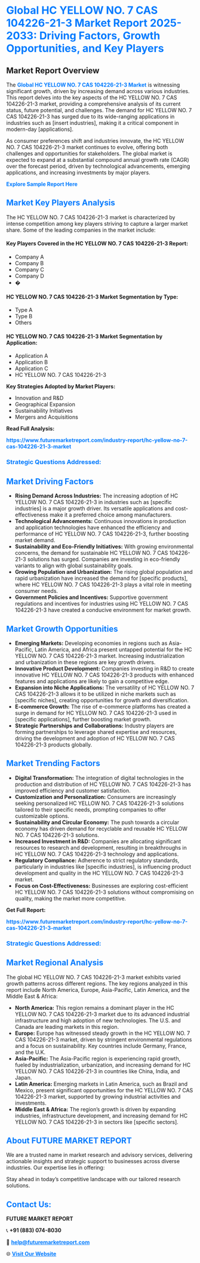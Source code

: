 <h1 style="color: #007BFF;">Global HC YELLOW NO. 7 CAS 104226-21-3 Market Report 2025-2033: Driving Factors, Growth Opportunities, and Key Players</h1>

<section id="overview">
<h2>Market Report Overview</h2>
<p>The <a href="https://www.futuremarketreport.com/industry-report/hc-yellow-no-7-cas-104226-21-3-market" style="color: #007BFF; text-decoration: none;"><strong>Global HC YELLOW NO. 7 CAS 104226-21-3 Market</strong></a> is witnessing significant growth, driven by increasing demand across various industries. This report delves into the key aspects of the HC YELLOW NO. 7 CAS 104226-21-3 market, providing a comprehensive analysis of its current status, future potential, and challenges. The demand for HC YELLOW NO. 7 CAS 104226-21-3 has surged due to its wide-ranging applications in industries such as [insert industries], making it a critical component in modern-day [applications].</p>
<p>As consumer preferences shift and industries innovate, the HC YELLOW NO. 7 CAS 104226-21-3 market continues to evolve, offering both challenges and opportunities for stakeholders. The global market is expected to expand at a substantial compound annual growth rate (CAGR) over the forecast period, driven by technological advancements, emerging applications, and increasing investments by major players.</p>
</section>

<section id="overview">
<p><a href="https://www.futuremarketreport.com/request-sample/reportId=112996" style="color: #007BFF; text-decoration: none;"><strong>Explore Sample Report Here</strong></a></p>
</section>

<section id="key-players">
<h2 style="color: #007BFF;">Market Key Players Analysis</h2>
<p>The HC YELLOW NO. 7 CAS 104226-21-3 market is characterized by intense competition among key players striving to capture a larger market share. Some of the leading companies in the market include:</p>
<h4>Key Players Covered in the HC YELLOW NO. 7 CAS 104226-21-3 Report:</h4>
<ul><li>Company A</li><li>Company B</li><li>Company C</li><li>Company D</li><li>�</li></ul>
<h4>HC YELLOW NO. 7 CAS 104226-21-3 Market Segmentation by Type:</h4>
<ul><li>Type A</li><li>Type B</li><li>Others</li></ul>

<h4>HC YELLOW NO. 7 CAS 104226-21-3 Market Segmentation by Application:</h4>
<ul><li>Application A</li><li>Application B</li><li>Application C</li><li>HC YELLOW NO. 7 CAS 104226-21-3</li></ul>
<p><strong>Key Strategies Adopted by Market Players:</strong></p>
<ul>
<li>Innovation and R&D</li>
<li>Geographical Expansion</li>
<li>Sustainability Initiatives</li>
<li>Mergers and Acquisitions</li>
</ul>
</section>

<section>
<p><strong>Read Full Analysis: </strong></p><a href="https://www.futuremarketreport.com/industry-report/hc-yellow-no-7-cas-104226-21-3-market" style="color: #007BFF; text-decoration: none;"><strong>https://www.futuremarketreport.com/industry-report/hc-yellow-no-7-cas-104226-21-3-market</strong></a>
<h3 style="color: #007BFF;">Strategic Questions Addressed:</h3>
</section>

<section id="driving-factors">
<h2 style="color: #007BFF;">Market Driving Factors</h2>
<ul>
<li><strong>Rising Demand Across Industries:</strong> The increasing adoption of HC YELLOW NO. 7 CAS 104226-21-3 in industries such as [specific industries] is a major growth driver. Its versatile applications and cost-effectiveness make it a preferred choice among manufacturers.</li>
<li><strong>Technological Advancements:</strong> Continuous innovations in production and application technologies have enhanced the efficiency and performance of HC YELLOW NO. 7 CAS 104226-21-3, further boosting market demand.</li>
<li><strong>Sustainability and Eco-Friendly Initiatives:</strong> With growing environmental concerns, the demand for sustainable HC YELLOW NO. 7 CAS 104226-21-3 solutions has surged. Companies are investing in eco-friendly variants to align with global sustainability goals.</li>
<li><strong>Growing Population and Urbanization:</strong> The rising global population and rapid urbanization have increased the demand for [specific products], where HC YELLOW NO. 7 CAS 104226-21-3 plays a vital role in meeting consumer needs.</li>
<li><strong>Government Policies and Incentives:</strong> Supportive government regulations and incentives for industries using HC YELLOW NO. 7 CAS 104226-21-3 have created a conducive environment for market growth.</li>
</ul>
</section>

<section id="growth-opportunities">
<h2 style="color: #007BFF;">Market Growth Opportunities</h2>
<ul>
<li><strong>Emerging Markets:</strong> Developing economies in regions such as Asia-Pacific, Latin America, and Africa present untapped potential for the HC YELLOW NO. 7 CAS 104226-21-3 market. Increasing industrialization and urbanization in these regions are key growth drivers.</li>
<li><strong>Innovative Product Development:</strong> Companies investing in R&D to create innovative HC YELLOW NO. 7 CAS 104226-21-3 products with enhanced features and applications are likely to gain a competitive edge.</li>
<li><strong>Expansion into Niche Applications:</strong> The versatility of HC YELLOW NO. 7 CAS 104226-21-3 allows it to be utilized in niche markets such as [specific niches], creating opportunities for growth and diversification.</li>
<li><strong>E-commerce Growth:</strong> The rise of e-commerce platforms has created a surge in demand for HC YELLOW NO. 7 CAS 104226-21-3 used in [specific applications], further boosting market growth.</li>
<li><strong>Strategic Partnerships and Collaborations:</strong> Industry players are forming partnerships to leverage shared expertise and resources, driving the development and adoption of HC YELLOW NO. 7 CAS 104226-21-3 products globally.</li>
</ul>
</section>

<section id="trending-factors">
<h2 style="color: #007BFF;">Market Trending Factors</h2>
<ul>
<li><strong>Digital Transformation:</strong> The integration of digital technologies in the production and distribution of HC YELLOW NO. 7 CAS 104226-21-3 has improved efficiency and customer satisfaction.</li>
<li><strong>Customization and Personalization:</strong> Consumers are increasingly seeking personalized HC YELLOW NO. 7 CAS 104226-21-3 solutions tailored to their specific needs, prompting companies to offer customizable options.</li>
<li><strong>Sustainability and Circular Economy:</strong> The push towards a circular economy has driven demand for recyclable and reusable HC YELLOW NO. 7 CAS 104226-21-3 solutions.</li>
<li><strong>Increased Investment in R&D:</strong> Companies are allocating significant resources to research and development, resulting in breakthroughs in HC YELLOW NO. 7 CAS 104226-21-3 technology and applications.</li>
<li><strong>Regulatory Compliance:</strong> Adherence to strict regulatory standards, particularly in industries like [specific industries], is influencing product development and quality in the HC YELLOW NO. 7 CAS 104226-21-3 market.</li>
<li><strong>Focus on Cost-Effectiveness:</strong> Businesses are exploring cost-efficient HC YELLOW NO. 7 CAS 104226-21-3 solutions without compromising on quality, making the market more competitive.</li>
</ul>
</section>

<section>
<p><strong>Get Full Report: </strong></p><a href="https://www.futuremarketreport.com/industry-report/hc-yellow-no-7-cas-104226-21-3-market" style="color: #007BFF; text-decoration: none;"><strong>https://www.futuremarketreport.com/industry-report/hc-yellow-no-7-cas-104226-21-3-market</strong></a>
<h3 style="color: #007BFF;">Strategic Questions Addressed:</h3>
</section>


<section id="regional-analysis">
<h2 style="color: #007BFF;">Market Regional Analysis</h2>
<p>The global HC YELLOW NO. 7 CAS 104226-21-3 market exhibits varied growth patterns across different regions. The key regions analyzed in this report include North America, Europe, Asia-Pacific, Latin America, and the Middle East & Africa:</p>
<ul>
<li><strong>North America:</strong> This region remains a dominant player in the HC YELLOW NO. 7 CAS 104226-21-3 market due to its advanced industrial infrastructure and high adoption of new technologies. The U.S. and Canada are leading markets in this region.</li>
<li><strong>Europe:</strong> Europe has witnessed steady growth in the HC YELLOW NO. 7 CAS 104226-21-3 market, driven by stringent environmental regulations and a focus on sustainability. Key countries include Germany, France, and the U.K.</li>
<li><strong>Asia-Pacific:</strong> The Asia-Pacific region is experiencing rapid growth, fueled by industrialization, urbanization, and increasing demand for HC YELLOW NO. 7 CAS 104226-21-3 in countries like China, India, and Japan.</li>
<li><strong>Latin America:</strong> Emerging markets in Latin America, such as Brazil and Mexico, present significant opportunities for the HC YELLOW NO. 7 CAS 104226-21-3 market, supported by growing industrial activities and investments.</li>
<li><strong>Middle East & Africa:</strong> The region’s growth is driven by expanding industries, infrastructure development, and increasing demand for HC YELLOW NO. 7 CAS 104226-21-3 in sectors like [specific sectors].</li>
</ul>
</section>

<footer>
<h2 style="color: #007BFF;">About FUTURE MARKET REPORT</h2>
<p>We are a trusted name in market research and advisory services, delivering actionable insights and strategic support to businesses across diverse industries. Our expertise lies in offering:</p>

<p>Stay ahead in today’s competitive landscape with our tailored research solutions.</p>

<h2 style="color: #007BFF;">Contact Us:</h2>
<p><strong>FUTURE MARKET REPORT</strong></p>
<p>📞 <strong>+91 (883) 074-8030</strong></p>
<p>📧 <strong><a href="mailto:help@futuremarketreport.com" style="color: #007BFF;">help@futuremarketreport.com</a></strong></p>
<p>🌐 <strong><a href="https://www.futuremarketreport.com/" style="color: #007BFF;">Visit Our Website</a></strong></p>
</footer>